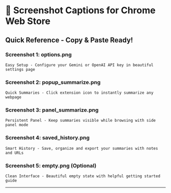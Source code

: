 # 📸 Screenshot Captions for Chrome Web Store

## Quick Reference - Copy & Paste Ready!

### Screenshot 1: options.png
```
Easy Setup - Configure your Gemini or OpenAI API key in beautiful settings page
```

### Screenshot 2: popup_summarize.png
```
Quick Summaries - Click extension icon to instantly summarize any webpage
```

### Screenshot 3: panel_summarize.png
```
Persistent Panel - Keep summaries visible while browsing with side panel mode
```

### Screenshot 4: saved_history.png
```
Smart History - Save, organize and export your summaries with notes and URLs
```

### Screenshot 5: empty.png (Optional)
```
Clean Interface - Beautiful empty state with helpful getting started guide
```

---
